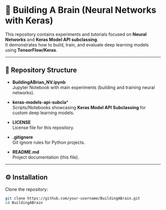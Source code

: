 # 🧠 Building A Brain (Neural Networks with Keras)

This repository contains experiments and tutorials focused on **Neural Networks** and **Keras Model API subclassing**.  
It demonstrates how to build, train, and evaluate deep learning models using **TensorFlow/Keras**.

---

## 📂 Repository Structure

- **BuildingABrian_NV.ipynb**  
  Jupyter Notebook with main experiments (building and training neural networks).  

- **keras-models-api-subcla***  
  Scripts/Notebooks showcasing **Keras Model API Subclassing** for custom deep learning models.  

- **LICENSE**  
  License file for this repository.  

- **.gitignore**  
  Git ignore rules for Python projects.  

- **README.md**  
  Project documentation (this file).  

---

## ⚙️ Installation

Clone the repository:

```bash
git clone https://github.com/your-username/BuildingABrain.git
cd BuildingABrain
